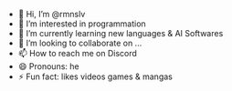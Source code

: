 - 👋 Hi, I’m @rmnslv
- 👀 I’m interested in programmation
- 🌱 I’m currently learning new languages & AI Softwares
- 💞️ I’m looking to collaborate on ...
- 📫 How to reach me on Discord
- 😄 Pronouns: he
- ⚡ Fun fact: likes videos games & mangas

<!---
rmnslv/rmnslv is a ✨ special ✨ repository because its `README.md` (this file) appears on your GitHub profile.
You can click the Preview link to take a look at your changes.
--->
